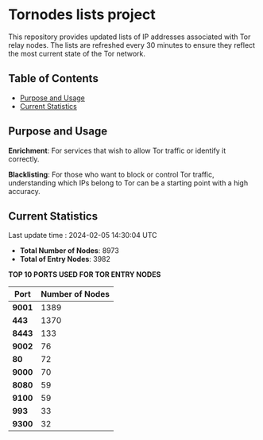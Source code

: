# Tornodes lists project

This repository provides updated lists of IP addresses associated with Tor relay nodes. The lists are refreshed every 30 minutes to ensure they reflect the most current state of the Tor network.

## Table of Contents

- [Purpose and Usage](#purpose-and-usage)
- [Current Statistics](#current-statistics)


## Purpose and Usage

**Enrichment**: For services that wish to allow Tor traffic or identify it correctly.

**Blacklisting**: For those who want to block or control Tor traffic, understanding which IPs belong to Tor can be a starting point with a high accuracy.

## Current Statistics

Last update time : 2024-02-05 14:30:04 UTC

- **Total Number of Nodes**: 8973
- **Total of Entry Nodes**: 3982

**TOP 10 PORTS USED FOR TOR ENTRY NODES**

| **Port** | **Number of Nodes** |
|------|-----------------|
| **9001**   | 1389  |
| **443**   | 1370  |
| **8443**   | 133  |
| **9002**   | 76  |
| **80**   | 72  |
| **9000**   | 70  |
| **8080**   | 59  |
| **9100**   | 59  |
| **993**   | 33  |
| **9300**   | 32  |

